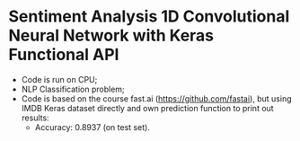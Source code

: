 # Sentiment Analysis 1D Convolutional Neural Network with Keras Functional API
- Code is run on CPU;
- NLP Classification problem;
- Code is based on the course fast.ai (https://github.com/fastai), but using IMDB Keras dataset directly and own prediction function to print out results:
    - Accuracy: 0.8937 (on test set).
